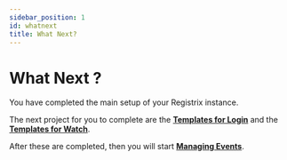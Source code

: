 ```yaml
---
sidebar_position: 1
id: whatnext
title: What Next?
---
```


# What Next ?

You have completed the main setup of your Registrix instance.

The next project for you to complete are the **[Templates for Login](/tutorial-templates/login/overview)**  and the **[Templates for Watch](/tutorial-templates/watch/overview)**.

After these are completed, then you will start **[Managing Events](/tutorial-events/overview)**.

